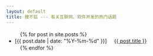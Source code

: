 ```yaml
---
layout: default
title: 搜不狐 --- 有关互联网、软件开发的热门话题
---
```

<!--
<ul>
  <li>[2013-05-13] &nbsp; &nbsp; <a href="/other/2013/05/13/migrate-to-new-site.html">把博客迁移到Github上</a></li>
</ul>
-->

<ul>
　{% for post in site.posts %}
　　<li>[{{ post.date | date: "%Y-%m-%d" }}] &nbsp; &nbsp; <a href="{{ post.url }}">{{ post.title }}</a></li>
　{% endfor %}
</ul>
